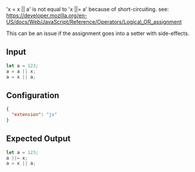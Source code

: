 
'x = x || a' is not equal to 'x ||= a' because of short-circuiting.
see: https://developer.mozilla.org/en-US/docs/Web/JavaScript/Reference/Operators/Logical_OR_assignment

This can be an issue if the assignment goes into a setter with side-effects.

## Input
```javascript input
let a = 123;
a = a || x;
a = x || a;
```

## Configuration
```json configuration
{
  "extension": "js"
}
```

## Expected Output
```javascript expected output
let a = 123;
a ||= x;
a = x || a;
```
